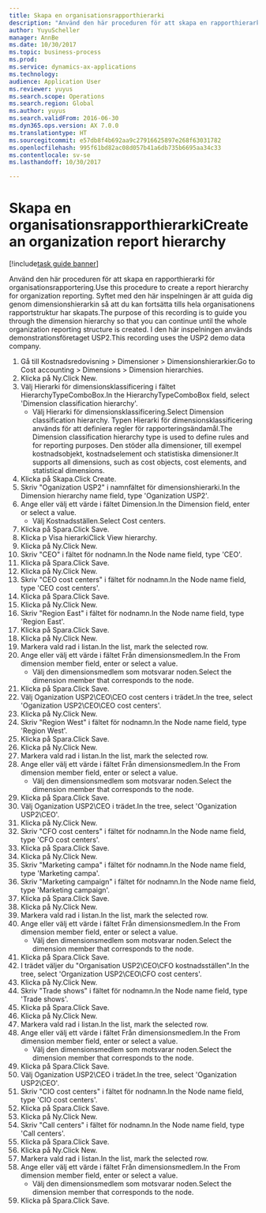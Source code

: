 ```yaml
--- 
title: Skapa en organisationsrapporthierarki
description: "Använd den här proceduren för att skapa en rapporthierarki för organisationsrapportering."
author: YuyuScheller
manager: AnnBe
ms.date: 10/30/2017
ms.topic: business-process
ms.prod: 
ms.service: dynamics-ax-applications
ms.technology: 
audience: Application User
ms.reviewer: yuyus
ms.search.scope: Operations
ms.search.region: Global
ms.author: yuyus
ms.search.validFrom: 2016-06-30
ms.dyn365.ops.version: AX 7.0.0
ms.translationtype: HT
ms.sourcegitcommit: e57db8f4b692aa9c27916625897e268f63031782
ms.openlocfilehash: 995f61bd82ac08d057b41a6db735b6695aa34c33
ms.contentlocale: sv-se
ms.lasthandoff: 10/30/2017

---
```

# <a name="create-an-organization-report-hierarchy"></a><span data-ttu-id="99d1e-103">Skapa en organisationsrapporthierarki</span><span class="sxs-lookup"><span data-stu-id="99d1e-103">Create an organization report hierarchy</span></span>

[!include[task guide banner](../../includes/task-guide-banner.md)]

<span data-ttu-id="99d1e-104">Använd den här proceduren för att skapa en rapporthierarki för organisationsrapportering.</span><span class="sxs-lookup"><span data-stu-id="99d1e-104">Use this procedure to create a report hierarchy for organization reporting.</span></span> <span data-ttu-id="99d1e-105">Syftet med den här inspelningen är att guida dig genom dimensionshierarkin så att du kan fortsätta tills hela organisationens rapportstruktur har skapats.</span><span class="sxs-lookup"><span data-stu-id="99d1e-105">The purpose of this recording is to guide you through the dimension hierarchy so that you can continue until the whole organization reporting structure is created.</span></span> <span data-ttu-id="99d1e-106">I den här inspelningen används demonstrationsföretaget USP2.</span><span class="sxs-lookup"><span data-stu-id="99d1e-106">This recording uses the USP2 demo data company.</span></span>

1. <span data-ttu-id="99d1e-107">Gå till Kostnadsredovisning > Dimensioner > Dimensionshierarkier.</span><span class="sxs-lookup"><span data-stu-id="99d1e-107">Go to Cost accounting > Dimensions > Dimension hierarchies.</span></span>
2. <span data-ttu-id="99d1e-108">Klicka på Ny.</span><span class="sxs-lookup"><span data-stu-id="99d1e-108">Click New.</span></span>
3. <span data-ttu-id="99d1e-109">Välj Hierarki för dimensionsklassificering i fältet HierarchyTypeComboBox.</span><span class="sxs-lookup"><span data-stu-id="99d1e-109">In the HierarchyTypeComboBox field, select 'Dimension classification hierarchy'.</span></span>
    * <span data-ttu-id="99d1e-110">Välj Hierarki för dimensionsklassificering.</span><span class="sxs-lookup"><span data-stu-id="99d1e-110">Select Dimension classification hierarchy.</span></span> <span data-ttu-id="99d1e-111">Typen Hierarki för dimensionsklassificering används för att definiera regler för rapporteringsändamål.</span><span class="sxs-lookup"><span data-stu-id="99d1e-111">The Dimension classification hierarchy type is used to define rules and for reporting purposes.</span></span> <span data-ttu-id="99d1e-112">Den stöder alla dimensioner, till exempel kostnadsobjekt, kostnadselement och statistiska dimensioner.</span><span class="sxs-lookup"><span data-stu-id="99d1e-112">It supports all dimensions, such as cost objects, cost elements, and statistical dimensions.</span></span>  
4. <span data-ttu-id="99d1e-113">Klicka på Skapa.</span><span class="sxs-lookup"><span data-stu-id="99d1e-113">Click Create.</span></span>
5. <span data-ttu-id="99d1e-114">Skriv "Oganization USP2" i namnfältet för dimensionshierarki.</span><span class="sxs-lookup"><span data-stu-id="99d1e-114">In the Dimension hierarchy name field, type 'Oganization USP2'.</span></span>
6. <span data-ttu-id="99d1e-115">Ange eller välj ett värde i fältet Dimension.</span><span class="sxs-lookup"><span data-stu-id="99d1e-115">In the Dimension field, enter or select a value.</span></span>
    * <span data-ttu-id="99d1e-116">Välj Kostnadsställen.</span><span class="sxs-lookup"><span data-stu-id="99d1e-116">Select Cost centers.</span></span>  
7. <span data-ttu-id="99d1e-117">Klicka på Spara.</span><span class="sxs-lookup"><span data-stu-id="99d1e-117">Click Save.</span></span>
8. <span data-ttu-id="99d1e-118">Klicka p Visa hierarki</span><span class="sxs-lookup"><span data-stu-id="99d1e-118">Click View hierarchy.</span></span>
9. <span data-ttu-id="99d1e-119">Klicka på Ny.</span><span class="sxs-lookup"><span data-stu-id="99d1e-119">Click New.</span></span>
10. <span data-ttu-id="99d1e-120">Skriv "CEO" i fältet för nodnamn.</span><span class="sxs-lookup"><span data-stu-id="99d1e-120">In the Node name field, type 'CEO'.</span></span>
11. <span data-ttu-id="99d1e-121">Klicka på Spara.</span><span class="sxs-lookup"><span data-stu-id="99d1e-121">Click Save.</span></span>
12. <span data-ttu-id="99d1e-122">Klicka på Ny.</span><span class="sxs-lookup"><span data-stu-id="99d1e-122">Click New.</span></span>
13. <span data-ttu-id="99d1e-123">Skriv "CEO cost centers" i fältet för nodnamn.</span><span class="sxs-lookup"><span data-stu-id="99d1e-123">In the Node name field, type 'CEO cost centers'.</span></span>
14. <span data-ttu-id="99d1e-124">Klicka på Spara.</span><span class="sxs-lookup"><span data-stu-id="99d1e-124">Click Save.</span></span>
15. <span data-ttu-id="99d1e-125">Klicka på Ny.</span><span class="sxs-lookup"><span data-stu-id="99d1e-125">Click New.</span></span>
16. <span data-ttu-id="99d1e-126">Skriv "Region East" i fältet för nodnamn.</span><span class="sxs-lookup"><span data-stu-id="99d1e-126">In the Node name field, type 'Region East'.</span></span>
17. <span data-ttu-id="99d1e-127">Klicka på Spara.</span><span class="sxs-lookup"><span data-stu-id="99d1e-127">Click Save.</span></span>
18. <span data-ttu-id="99d1e-128">Klicka på Ny.</span><span class="sxs-lookup"><span data-stu-id="99d1e-128">Click New.</span></span>
19. <span data-ttu-id="99d1e-129">Markera vald rad i listan.</span><span class="sxs-lookup"><span data-stu-id="99d1e-129">In the list, mark the selected row.</span></span>
20. <span data-ttu-id="99d1e-130">Ange eller välj ett värde i fältet Från dimensionsmedlem.</span><span class="sxs-lookup"><span data-stu-id="99d1e-130">In the From dimension member field, enter or select a value.</span></span>
    * <span data-ttu-id="99d1e-131">Välj den dimensionsmedlem som motsvarar noden.</span><span class="sxs-lookup"><span data-stu-id="99d1e-131">Select the dimension member that corresponds to the node.</span></span>  
21. <span data-ttu-id="99d1e-132">Klicka på Spara.</span><span class="sxs-lookup"><span data-stu-id="99d1e-132">Click Save.</span></span>
22. <span data-ttu-id="99d1e-133">Välj Oganization USP2\CEO\CEO cost centers i trädet.</span><span class="sxs-lookup"><span data-stu-id="99d1e-133">In the tree, select 'Oganization USP2\CEO\CEO cost centers'.</span></span>
23. <span data-ttu-id="99d1e-134">Klicka på Ny.</span><span class="sxs-lookup"><span data-stu-id="99d1e-134">Click New.</span></span>
24. <span data-ttu-id="99d1e-135">Skriv "Region West" i fältet för nodnamn.</span><span class="sxs-lookup"><span data-stu-id="99d1e-135">In the Node name field, type 'Region West'.</span></span>
25. <span data-ttu-id="99d1e-136">Klicka på Spara.</span><span class="sxs-lookup"><span data-stu-id="99d1e-136">Click Save.</span></span>
26. <span data-ttu-id="99d1e-137">Klicka på Ny.</span><span class="sxs-lookup"><span data-stu-id="99d1e-137">Click New.</span></span>
27. <span data-ttu-id="99d1e-138">Markera vald rad i listan.</span><span class="sxs-lookup"><span data-stu-id="99d1e-138">In the list, mark the selected row.</span></span>
28. <span data-ttu-id="99d1e-139">Ange eller välj ett värde i fältet Från dimensionsmedlem.</span><span class="sxs-lookup"><span data-stu-id="99d1e-139">In the From dimension member field, enter or select a value.</span></span>
    * <span data-ttu-id="99d1e-140">Välj den dimensionsmedlem som motsvarar noden.</span><span class="sxs-lookup"><span data-stu-id="99d1e-140">Select the dimension member that corresponds to the node.</span></span>  
29. <span data-ttu-id="99d1e-141">Klicka på Spara.</span><span class="sxs-lookup"><span data-stu-id="99d1e-141">Click Save.</span></span>
30. <span data-ttu-id="99d1e-142">Välj Oganization USP2\CEO i trädet.</span><span class="sxs-lookup"><span data-stu-id="99d1e-142">In the tree, select 'Oganization USP2\CEO'.</span></span>
31. <span data-ttu-id="99d1e-143">Klicka på Ny.</span><span class="sxs-lookup"><span data-stu-id="99d1e-143">Click New.</span></span>
32. <span data-ttu-id="99d1e-144">Skriv "CFO cost centers" i fältet för nodnamn.</span><span class="sxs-lookup"><span data-stu-id="99d1e-144">In the Node name field, type 'CFO cost centers'.</span></span>
33. <span data-ttu-id="99d1e-145">Klicka på Spara.</span><span class="sxs-lookup"><span data-stu-id="99d1e-145">Click Save.</span></span>
34. <span data-ttu-id="99d1e-146">Klicka på Ny.</span><span class="sxs-lookup"><span data-stu-id="99d1e-146">Click New.</span></span>
35. <span data-ttu-id="99d1e-147">Skriv "Marketing campa" i fältet för nodnamn.</span><span class="sxs-lookup"><span data-stu-id="99d1e-147">In the Node name field, type 'Marketing campa'.</span></span>
36. <span data-ttu-id="99d1e-148">Skriv "Marketing campaign" i fältet för nodnamn.</span><span class="sxs-lookup"><span data-stu-id="99d1e-148">In the Node name field, type 'Marketing campaign'.</span></span>
37. <span data-ttu-id="99d1e-149">Klicka på Spara.</span><span class="sxs-lookup"><span data-stu-id="99d1e-149">Click Save.</span></span>
38. <span data-ttu-id="99d1e-150">Klicka på Ny.</span><span class="sxs-lookup"><span data-stu-id="99d1e-150">Click New.</span></span>
39. <span data-ttu-id="99d1e-151">Markera vald rad i listan.</span><span class="sxs-lookup"><span data-stu-id="99d1e-151">In the list, mark the selected row.</span></span>
40. <span data-ttu-id="99d1e-152">Ange eller välj ett värde i fältet Från dimensionsmedlem.</span><span class="sxs-lookup"><span data-stu-id="99d1e-152">In the From dimension member field, enter or select a value.</span></span>
    * <span data-ttu-id="99d1e-153">Välj den dimensionsmedlem som motsvarar noden.</span><span class="sxs-lookup"><span data-stu-id="99d1e-153">Select the dimension member that corresponds to the node.</span></span>  
41. <span data-ttu-id="99d1e-154">Klicka på Spara.</span><span class="sxs-lookup"><span data-stu-id="99d1e-154">Click Save.</span></span>
42. <span data-ttu-id="99d1e-155">I trädet väljer du "Organisation USP2\CEO\CFO kostnadsställen".</span><span class="sxs-lookup"><span data-stu-id="99d1e-155">In the tree, select 'Organization USP2\CEO\CFO cost centers'.</span></span>
43. <span data-ttu-id="99d1e-156">Klicka på Ny.</span><span class="sxs-lookup"><span data-stu-id="99d1e-156">Click New.</span></span>
44. <span data-ttu-id="99d1e-157">Skriv "Trade shows" i fältet för nodnamn.</span><span class="sxs-lookup"><span data-stu-id="99d1e-157">In the Node name field, type 'Trade shows'.</span></span>
45. <span data-ttu-id="99d1e-158">Klicka på Spara.</span><span class="sxs-lookup"><span data-stu-id="99d1e-158">Click Save.</span></span>
46. <span data-ttu-id="99d1e-159">Klicka på Ny.</span><span class="sxs-lookup"><span data-stu-id="99d1e-159">Click New.</span></span>
47. <span data-ttu-id="99d1e-160">Markera vald rad i listan.</span><span class="sxs-lookup"><span data-stu-id="99d1e-160">In the list, mark the selected row.</span></span>
48. <span data-ttu-id="99d1e-161">Ange eller välj ett värde i fältet Från dimensionsmedlem.</span><span class="sxs-lookup"><span data-stu-id="99d1e-161">In the From dimension member field, enter or select a value.</span></span>
    * <span data-ttu-id="99d1e-162">Välj den dimensionsmedlem som motsvarar noden.</span><span class="sxs-lookup"><span data-stu-id="99d1e-162">Select the dimension member that corresponds to the node.</span></span>  
49. <span data-ttu-id="99d1e-163">Klicka på Spara.</span><span class="sxs-lookup"><span data-stu-id="99d1e-163">Click Save.</span></span>
50. <span data-ttu-id="99d1e-164">Välj Oganization USP2\CEO i trädet.</span><span class="sxs-lookup"><span data-stu-id="99d1e-164">In the tree, select 'Oganization USP2\CEO'.</span></span>
51. <span data-ttu-id="99d1e-165">Skriv "CIO cost centers" i fältet för nodnamn.</span><span class="sxs-lookup"><span data-stu-id="99d1e-165">In the Node name field, type 'CIO cost centers'.</span></span>
52. <span data-ttu-id="99d1e-166">Klicka på Spara.</span><span class="sxs-lookup"><span data-stu-id="99d1e-166">Click Save.</span></span>
53. <span data-ttu-id="99d1e-167">Klicka på Ny.</span><span class="sxs-lookup"><span data-stu-id="99d1e-167">Click New.</span></span>
54. <span data-ttu-id="99d1e-168">Skriv "Call centers" i fältet för nodnamn.</span><span class="sxs-lookup"><span data-stu-id="99d1e-168">In the Node name field, type 'Call centers'.</span></span>
55. <span data-ttu-id="99d1e-169">Klicka på Spara.</span><span class="sxs-lookup"><span data-stu-id="99d1e-169">Click Save.</span></span>
56. <span data-ttu-id="99d1e-170">Klicka på Ny.</span><span class="sxs-lookup"><span data-stu-id="99d1e-170">Click New.</span></span>
57. <span data-ttu-id="99d1e-171">Markera vald rad i listan.</span><span class="sxs-lookup"><span data-stu-id="99d1e-171">In the list, mark the selected row.</span></span>
58. <span data-ttu-id="99d1e-172">Ange eller välj ett värde i fältet Från dimensionsmedlem.</span><span class="sxs-lookup"><span data-stu-id="99d1e-172">In the From dimension member field, enter or select a value.</span></span>
    * <span data-ttu-id="99d1e-173">Välj den dimensionsmedlem som motsvarar noden.</span><span class="sxs-lookup"><span data-stu-id="99d1e-173">Select the dimension member that corresponds to the node.</span></span>  
59. <span data-ttu-id="99d1e-174">Klicka på Spara.</span><span class="sxs-lookup"><span data-stu-id="99d1e-174">Click Save.</span></span>


